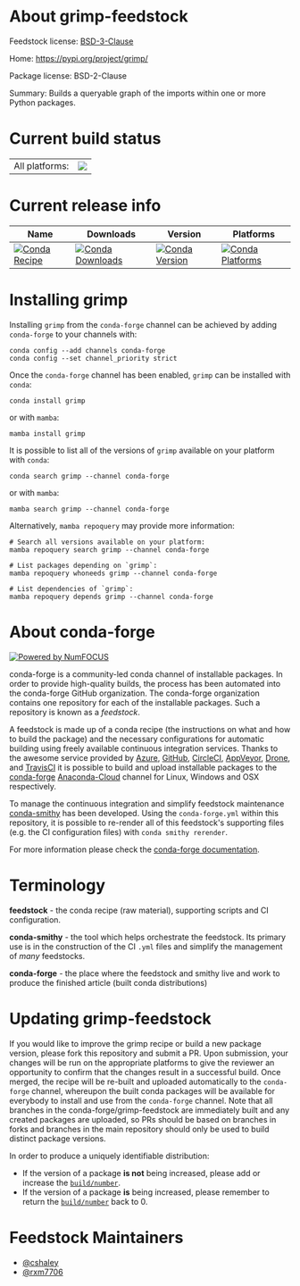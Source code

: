 About grimp-feedstock
=====================

Feedstock license: [BSD-3-Clause](https://github.com/conda-forge/grimp-feedstock/blob/main/LICENSE.txt)

Home: https://pypi.org/project/grimp/

Package license: BSD-2-Clause

Summary: Builds a queryable graph of the imports within one or more Python packages.

Current build status
====================


<table><tr><td>All platforms:</td>
    <td>
      <a href="https://dev.azure.com/conda-forge/feedstock-builds/_build/latest?definitionId=17980&branchName=main">
        <img src="https://dev.azure.com/conda-forge/feedstock-builds/_apis/build/status/grimp-feedstock?branchName=main">
      </a>
    </td>
  </tr>
</table>

Current release info
====================

| Name | Downloads | Version | Platforms |
| --- | --- | --- | --- |
| [![Conda Recipe](https://img.shields.io/badge/recipe-grimp-green.svg)](https://anaconda.org/conda-forge/grimp) | [![Conda Downloads](https://img.shields.io/conda/dn/conda-forge/grimp.svg)](https://anaconda.org/conda-forge/grimp) | [![Conda Version](https://img.shields.io/conda/vn/conda-forge/grimp.svg)](https://anaconda.org/conda-forge/grimp) | [![Conda Platforms](https://img.shields.io/conda/pn/conda-forge/grimp.svg)](https://anaconda.org/conda-forge/grimp) |

Installing grimp
================

Installing `grimp` from the `conda-forge` channel can be achieved by adding `conda-forge` to your channels with:

```
conda config --add channels conda-forge
conda config --set channel_priority strict
```

Once the `conda-forge` channel has been enabled, `grimp` can be installed with `conda`:

```
conda install grimp
```

or with `mamba`:

```
mamba install grimp
```

It is possible to list all of the versions of `grimp` available on your platform with `conda`:

```
conda search grimp --channel conda-forge
```

or with `mamba`:

```
mamba search grimp --channel conda-forge
```

Alternatively, `mamba repoquery` may provide more information:

```
# Search all versions available on your platform:
mamba repoquery search grimp --channel conda-forge

# List packages depending on `grimp`:
mamba repoquery whoneeds grimp --channel conda-forge

# List dependencies of `grimp`:
mamba repoquery depends grimp --channel conda-forge
```


About conda-forge
=================

[![Powered by
NumFOCUS](https://img.shields.io/badge/powered%20by-NumFOCUS-orange.svg?style=flat&colorA=E1523D&colorB=007D8A)](https://numfocus.org)

conda-forge is a community-led conda channel of installable packages.
In order to provide high-quality builds, the process has been automated into the
conda-forge GitHub organization. The conda-forge organization contains one repository
for each of the installable packages. Such a repository is known as a *feedstock*.

A feedstock is made up of a conda recipe (the instructions on what and how to build
the package) and the necessary configurations for automatic building using freely
available continuous integration services. Thanks to the awesome service provided by
[Azure](https://azure.microsoft.com/en-us/services/devops/), [GitHub](https://github.com/),
[CircleCI](https://circleci.com/), [AppVeyor](https://www.appveyor.com/),
[Drone](https://cloud.drone.io/welcome), and [TravisCI](https://travis-ci.com/)
it is possible to build and upload installable packages to the
[conda-forge](https://anaconda.org/conda-forge) [Anaconda-Cloud](https://anaconda.org/)
channel for Linux, Windows and OSX respectively.

To manage the continuous integration and simplify feedstock maintenance
[conda-smithy](https://github.com/conda-forge/conda-smithy) has been developed.
Using the ``conda-forge.yml`` within this repository, it is possible to re-render all of
this feedstock's supporting files (e.g. the CI configuration files) with ``conda smithy rerender``.

For more information please check the [conda-forge documentation](https://conda-forge.org/docs/).

Terminology
===========

**feedstock** - the conda recipe (raw material), supporting scripts and CI configuration.

**conda-smithy** - the tool which helps orchestrate the feedstock.
                   Its primary use is in the construction of the CI ``.yml`` files
                   and simplify the management of *many* feedstocks.

**conda-forge** - the place where the feedstock and smithy live and work to
                  produce the finished article (built conda distributions)


Updating grimp-feedstock
========================

If you would like to improve the grimp recipe or build a new
package version, please fork this repository and submit a PR. Upon submission,
your changes will be run on the appropriate platforms to give the reviewer an
opportunity to confirm that the changes result in a successful build. Once
merged, the recipe will be re-built and uploaded automatically to the
`conda-forge` channel, whereupon the built conda packages will be available for
everybody to install and use from the `conda-forge` channel.
Note that all branches in the conda-forge/grimp-feedstock are
immediately built and any created packages are uploaded, so PRs should be based
on branches in forks and branches in the main repository should only be used to
build distinct package versions.

In order to produce a uniquely identifiable distribution:
 * If the version of a package **is not** being increased, please add or increase
   the [``build/number``](https://docs.conda.io/projects/conda-build/en/latest/resources/define-metadata.html#build-number-and-string).
 * If the version of a package **is** being increased, please remember to return
   the [``build/number``](https://docs.conda.io/projects/conda-build/en/latest/resources/define-metadata.html#build-number-and-string)
   back to 0.

Feedstock Maintainers
=====================

* [@cshaley](https://github.com/cshaley/)
* [@rxm7706](https://github.com/rxm7706/)

